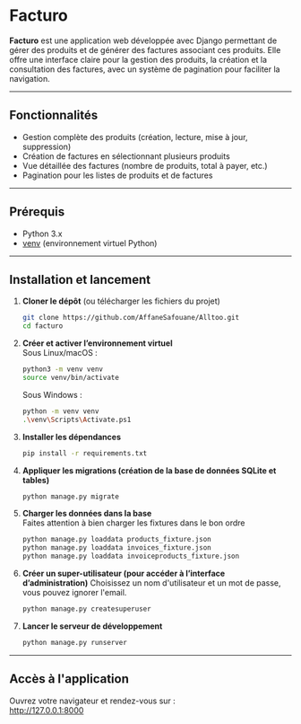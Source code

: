 # Facturo

**Facturo** est une application web développée avec Django permettant de gérer des produits et de générer des factures associant ces produits. Elle offre une interface claire pour la gestion des produits, la création et la consultation des factures, avec un système de pagination pour faciliter la navigation.

---

## Fonctionnalités

- Gestion complète des produits (création, lecture, mise à jour, suppression)  
- Création de factures en sélectionnant plusieurs produits  
- Vue détaillée des factures (nombre de produits, total à payer, etc.)  
- Pagination pour les listes de produits et de factures  

---

## Prérequis

- Python 3.x  
- [venv](https://docs.python.org/fr/3/library/venv.html) (environnement virtuel Python)  

---

## Installation et lancement

1. **Cloner le dépôt** (ou télécharger les fichiers du projet)  
   ```bash
   git clone https://github.com/AffaneSafouane/Alltoo.git
   cd facturo
   ```
2. **Créer et activer l’environnement virtuel**  
   Sous Linux/macOS :
      ```bash
      python3 -m venv venv
      source venv/bin/activate
      ```
   Sous Windows :
      ```bash
      python -m venv venv
      .\venv\Scripts\Activate.ps1
      ```
3. **Installer les dépendances**
   ```bash
   pip install -r requirements.txt
   ```
4. **Appliquer les migrations (création de la base de données SQLite et tables)**
   ```bash
   python manage.py migrate
   ```
5. **Charger les données dans la base**  
   Faites attention à bien charger les fixtures dans le bon ordre
   ```bash
   python manage.py loaddata products_fixture.json
   python manage.py loaddata invoices_fixture.json
   python manage.py loaddata invoiceproducts_fixture.json
   ```
6. **Créer un super-utilisateur (pour accéder à l’interface d’administration)**
   Choisissez un nom d'utilisateur et un mot de passe, vous pouvez ignorer l'email.
   ```bash
   python manage.py createsuperuser
   ```
7. **Lancer le serveur de développement**
   ```bash
   python manage.py runserver
   ```
   
---

## Accès à l'application

Ouvrez votre navigateur et rendez-vous sur :  
http://127.0.0.1:8000